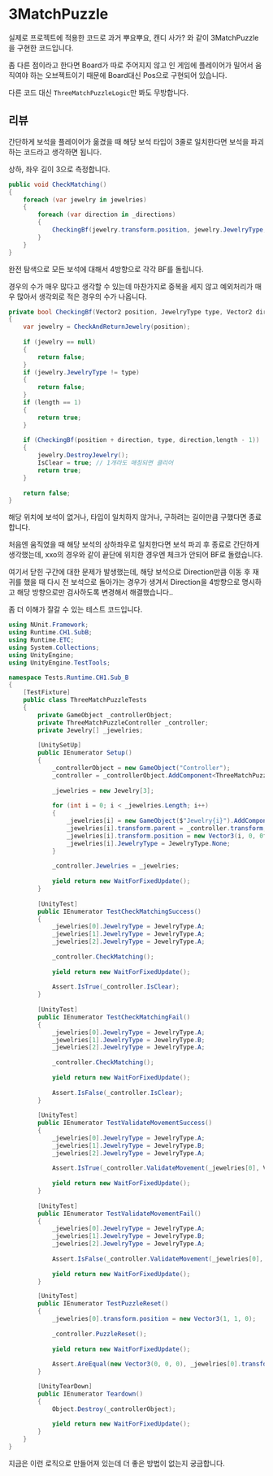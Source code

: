 # 3MatchPuzzle

실제로 프로젝트에 적용한 코드로 과거 뿌요뿌요, 캔디 사가? 와 같이 3MatchPuzzle을 구현한 코드입니다.

좀 다른 점이라고 한다면 Board가 따로 주어지지 않고 인 게임에 플레이어가 밀어서 움직여야 하는 오브젝트이기 때문에 Board대신 Pos으로 구현되어 있습니다.

다른 코드 대신 `ThreeMatchPuzzleLogic`만 봐도 무방합니다.

## 리뷰

간단하게 보석을 플레이어가 옮겼을 때 해당 보석 타입이 3줄로 일치한다면 보석을 파괴하는 코드라고 생각하면 됩니다.

상하, 좌우 길이 3으로 측정합니다.

```cs
public void CheckMatching()
{
    foreach (var jewelry in jewelries)
    {
        foreach (var direction in _directions)
        {
            CheckingBf(jewelry.transform.position, jewelry.JewelryType, direction,3);
        }
    }
}
```

완전 탐색으로 모든 보석에 대해서 4방향으로 각각 BF를 돌립니다.

경우의 수가 매우 많다고 생각할 수 있는데 마찬가지로 중복을 세지 않고 예외처리가 매우 많아서 생각외로 적은 경우의 수가 나옵니다.

```cs
private bool CheckingBf(Vector2 position, JewelryType type, Vector2 direction, int length)
{
    var jewelry = CheckAndReturnJewelry(position);
    
    if (jewelry == null)
    {
        return false;
    }
    if (jewelry.JewelryType != type)
    {
        return false;
    }
    if (length == 1)
    {
        return true;
    }
    
    if (CheckingBf(position + direction, type, direction,length - 1))
    {
        jewelry.DestroyJewelry();
        IsClear = true; // 1개라도 매칭되면 클리어
        return true;
    }
    
    return false;
}
```

해당 위치에 보석이 없거나, 타입이 일치하지 않거나, 구하려는 길이만큼 구했다면 종료합니다.

처음엔 움직였을 때 해당 보석의 상하좌우로 일치한다면 보석 파괴 후 종료로 간단하게 생각했는데, xxo의 경우와 같이 끝단에 위치한 경우엔 체크가 안되어 BF로 돌렸습니다.

여기서 닫힌 구간에 대한 문제가 발생했는데, 해당 보석으로 Direction만큼 이동 후 재귀를 했을 때 다시 전 보석으로 돌아가는 경우가 생겨서 Direction을 4방향으로 명시하고 해당 방향으로만 검사하도록 변경해서 해결했습니다..

좀 더 이해가 잘갈 수 있는 테스트 코드입니다.

```cs
using NUnit.Framework;
using Runtime.CH1.SubB;
using Runtime.ETC;
using System.Collections;
using UnityEngine;
using UnityEngine.TestTools;

namespace Tests.Runtime.CH1.Sub_B
{
    [TestFixture]
    public class ThreeMatchPuzzleTests
    {
        private GameObject _controllerObject;
        private ThreeMatchPuzzleController _controller;
        private Jewelry[] _jewelries;
        
        [UnitySetUp]
        public IEnumerator Setup()
        {
            _controllerObject = new GameObject("Controller");
            _controller = _controllerObject.AddComponent<ThreeMatchPuzzleController>();
            
            _jewelries = new Jewelry[3];
            
            for (int i = 0; i < _jewelries.Length; i++)
            {
                _jewelries[i] = new GameObject($"Jewelry{i}").AddComponent<Jewelry>();
                _jewelries[i].transform.parent = _controller.transform;
                _jewelries[i].transform.position = new Vector3(i, 0, 0f);
                _jewelries[i].JewelryType = JewelryType.None;
            }
            
            _controller.Jewelries = _jewelries;
            
            yield return new WaitForFixedUpdate();
        }
        
        [UnityTest]
        public IEnumerator TestCheckMatchingSuccess()
        {
            _jewelries[0].JewelryType = JewelryType.A;
            _jewelries[1].JewelryType = JewelryType.A;
            _jewelries[2].JewelryType = JewelryType.A;
            
            _controller.CheckMatching();
            
            yield return new WaitForFixedUpdate();
            
            Assert.IsTrue(_controller.IsClear);
        }
        
        [UnityTest]
        public IEnumerator TestCheckMatchingFail()
        {
            _jewelries[0].JewelryType = JewelryType.A;
            _jewelries[1].JewelryType = JewelryType.B;
            _jewelries[2].JewelryType = JewelryType.A;
            
            _controller.CheckMatching();
            
            yield return new WaitForFixedUpdate();
            
            Assert.IsFalse(_controller.IsClear);
        }
        
        [UnityTest]
        public IEnumerator TestValidateMovementSuccess()
        {
            _jewelries[0].JewelryType = JewelryType.A;
            _jewelries[1].JewelryType = JewelryType.B;
            _jewelries[2].JewelryType = JewelryType.A;
            
            Assert.IsTrue(_controller.ValidateMovement(_jewelries[0], Vector2.up));
            
            yield return new WaitForFixedUpdate();
        }
        
        [UnityTest]
        public IEnumerator TestValidateMovementFail()
        {
            _jewelries[0].JewelryType = JewelryType.A;
            _jewelries[1].JewelryType = JewelryType.B;
            _jewelries[2].JewelryType = JewelryType.A;
            
            Assert.IsFalse(_controller.ValidateMovement(_jewelries[0], Vector2.right));
            
            yield return new WaitForFixedUpdate();
        }

        [UnityTest]
        public IEnumerator TestPuzzleReset()
        {
            _jewelries[0].transform.position = new Vector3(1, 1, 0);
            
            _controller.PuzzleReset();
            
            yield return new WaitForFixedUpdate();
            
            Assert.AreEqual(new Vector3(0, 0, 0), _jewelries[0].transform.position);
        }

        [UnityTearDown]
        public IEnumerator Teardown()
        {
            Object.Destroy(_controllerObject);
            
            yield return new WaitForFixedUpdate();
        }
    }
}
```

지금은 이런 로직으로 만들어져 있는데 더 좋은 방법이 없는지 궁금합니다.